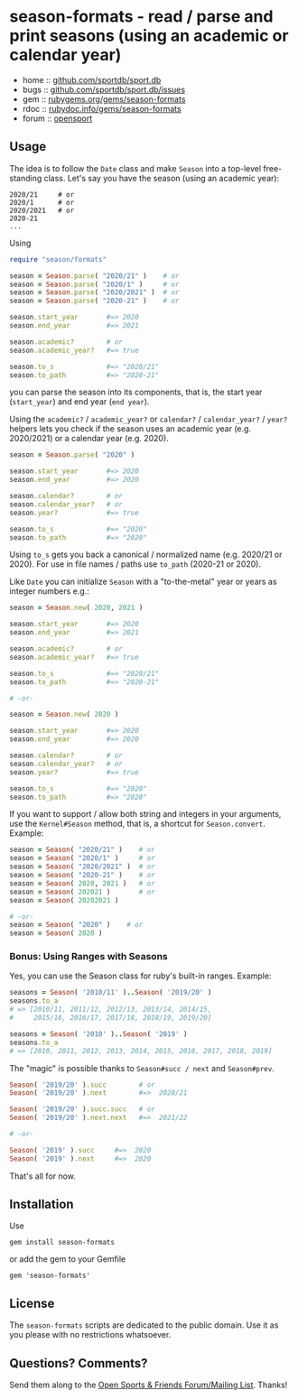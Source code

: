 # season-formats - read / parse and print seasons (using an academic or calendar year)


* home  :: [github.com/sportdb/sport.db](https://github.com/sportdb/sport.db)
* bugs  :: [github.com/sportdb/sport.db/issues](https://github.com/sportdb/sport.db/issues)
* gem   :: [rubygems.org/gems/season-formats](https://rubygems.org/gems/season-formats)
* rdoc  :: [rubydoc.info/gems/season-formats](http://rubydoc.info/gems/season-formats)
* forum :: [opensport](http://groups.google.com/group/opensport)



## Usage


The idea is to follow the `Date` class and make `Season`
into a top-level free-standing class. Let's say you have
the season (using an academic year):

```
2020/21     # or
2020/1      # or
2020/2021   # or
2020-21
...
```


Using

``` ruby
require "season/formats"

season = Season.parse( "2020/21" )    # or
season = Season.parse( "2020/1" )     # or
season = Season.parse( "2020/2021" )  # or
season = Season.parse( "2020-21" )    # or

season.start_year       #=> 2020
season.end_year         #=> 2021

season.academic?        # or
season.academic_year?   #=> true

season.to_s             #=> "2020/21"
season.to_path          #=> "2020-21"
```

you can parse the season into its components, that is, the
start year (`start_year`) and end year (`end year`).

Using the `academic?` /  `academic_year?`
or `calendar?` / `calendar_year?` / `year?`  helpers
lets you check if the season uses an academic year (e.g. 2020/2021)
or a calendar year (e.g. 2020).


``` ruby
season = Season.parse( "2020" )

season.start_year       #=> 2020
season.end_year         #=> 2020

season.calendar?        # or
season.calendar_year?   # or
season.year?            #=> true

season.to_s             #=> "2020"
season.to_path          #=> "2020"
```

Using `to_s` gets you back a canonical / normalized name
(e.g. 2020/21 or 2020). For use in file names / paths
use `to_path` (2020-21 or 2020).




Like `Date` you can initialize `Season` with a "to-the-metal"
year or years as integer numbers e.g.:

``` ruby
season = Season.new( 2020, 2021 )

season.start_year       #=> 2020
season.end_year         #=> 2021

season.academic?        # or
season.academic_year?   #=> true

season.to_s             #=> "2020/21"
season.to_path          #=> "2020-21"

# -or-

season = Season.new( 2020 )

season.start_year       #=> 2020
season.end_year         #=> 2020

season.calendar?        # or
season.calendar_year?   # or
season.year?            #=> true

season.to_s             #=> "2020"
season.to_path          #=> "2020"
```


If you want to support / allow both string and integers in your
arguments, use the `Kernel#Season` method, that is,
a shortcut for `Season.convert`. Example:

``` ruby
season = Season( "2020/21" )    # or
season = Season( "2020/1" )     # or
season = Season( "2020/2021" )  # or
season = Season( "2020-21" )    # or
season = Season( 2020, 2021 )   # or
season = Season( 202021 )       # or
season = Season( 20202021 )

# -or-
season = Season( "2020" )    # or
season = Season( 2020 )
```



### Bonus: Using Ranges with Seasons

Yes, you can use the Season class for ruby's built-in ranges.
Example:

``` ruby
seasons = Season( '2010/11' )..Season( '2019/20' )
seasons.to_a
# => [2010/11, 2011/12, 2012/13, 2013/14, 2014/15,
#     2015/16, 2016/17, 2017/18, 2018/19, 2019/20]

seasons = Season( '2010' )..Season( '2019' )
seasons.to_a
# => [2010, 2011, 2012, 2013, 2014, 2015, 2016, 2017, 2018, 2019]
```

The "magic" is possible thanks to `Season#succ / next`
and `Season#prev`.

``` ruby
Season( '2019/20' ).succ        # or
Season( '2019/20' ).next        #=>  2020/21

Season( '2019/20' ).succ.succ   # or
Season( '2019/20' ).next.next   #=>  2021/22

# -or-

Season( '2019' ).succ     #=>  2020
Season( '2019' ).next     #=>  2020
```


That's all for now.



## Installation

Use

    gem install season-formats

or add the gem to your Gemfile

    gem 'season-formats'



## License

The `season-formats` scripts are dedicated to the public domain.
Use it as you please with no restrictions whatsoever.


## Questions? Comments?

Send them along to the
[Open Sports & Friends Forum/Mailing List](http://groups.google.com/group/opensport).
Thanks!
